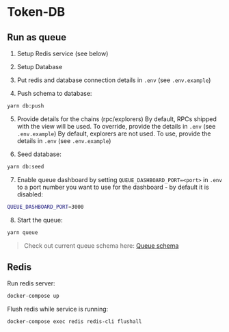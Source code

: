 

# Token-DB

## Run as queue

1. Setup Redis service (see below)

2. Setup Database

3. Put redis and database connection details in `.env` (see `.env.example`)

4. Push schema to database: 
```bash
yarn db:push
```
5. Provide details for the chains (rpc/explorers)
By default, RPCs shipped with the view will be used. To override, provide the details in `.env` (see `.env.example`)
By default, explorers are not used. To use, provide the details in `.env` (see `.env.example`)

6. Seed database:
```bash
yarn db:seed
```

7. Enable queue dashboard by setting `QUEUE_DASHBOARD_PORT=<port>` in `.env` to a port number you want to use for the dashboard - by default it is disabled:

```bash
QUEUE_DASHBOARD_PORT=3000
```

8. Start the queue:
```bash
yarn queue
```

> Check out current queue schema here: [Queue schema](https://link.excalidraw.com/l/1Pobo8fNXle/22icgOkmpSn)


## Redis
Run redis server:
```bash
docker-compose up
```

Flush redis while service is running:
```bash
docker-compose exec redis redis-cli flushall
```

